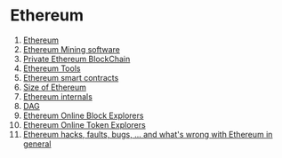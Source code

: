 Ethereum
========

1. [Ethereum](ethereum.md)
2. [Ethereum Mining software](ethereum-mining-software.md)
3. [Private Ethereum BlockChain](private-ethereum-blockchain.md)
4. [Ethereum Tools](ethereum-tools.md)
5. [Ethereum smart contracts](ethereum-smart-contracts.md)
6. [Size of Ethereum](size-of-ethereum.md)
7. [Ethereum internals](ethereum-internals.md)
8. [DAG](dag.md)
9. [Ethereum Online Block Explorers](ethereum-online-block-explorers.md)
10. [Ethereum Online Token Explorers](ethereum-online-token-explorers.md)
11. [Ethereum hacks, faults, bugs, ... and what's wrong with Ethereum in general](ethereum-hacks-faults-bugs-whats-wrong-with-ethereum/)
